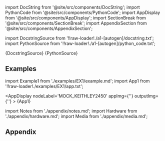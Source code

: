 
[//]: # (Custom component imports)

import DocString from '@site/src/components/DocString';
import PythonCode from '@site/src/components/PythonCode';
import AppDisplay from '@site/src/components/AppDisplay';
import SectionBreak from '@site/src/components/SectionBreak';
import AppendixSection from '@site/src/components/AppendixSection';

[//]: # (Docstring)

import DocstringSource from '!!raw-loader!./a1-[autogen]/docstring.txt';
import PythonSource from '!!raw-loader!./a1-[autogen]/python_code.txt';

<DocString>{DocstringSource}</DocString>
<PythonCode GLink='INSTRUMENTS/MOCK/MOCK_KEITHLEY2450/MOCK_KEITHLEY2450.py'>{PythonSource}</PythonCode>

<SectionBreak />

    

[//]: # (Examples)

## Examples

import Example1 from './examples/EX1/example.md';
import App1 from '!!raw-loader!./examples/EX1/app.txt';



<AppDisplay 
    nodeLabel='MOCK_KEITHLEY2450'
    appImg={''}
    outputImg={''}
    >
    {App1}
</AppDisplay>

<Example1 />

<SectionBreak />
  
    

[//]: # (Appendix)

import Notes from './appendix/notes.md';
import Hardware from './appendix/hardware.md';
import Media from './appendix/media.md';

## Appendix

<AppendixSection index={0} folderPath='nodes/INSTRUMENTS/MOCK/MOCK_KEITHLEY2450/appendix/'><Notes /></AppendixSection>
<AppendixSection index={1} folderPath='nodes/INSTRUMENTS/MOCK/MOCK_KEITHLEY2450/appendix/'><Hardware /></AppendixSection>
<AppendixSection index={2} folderPath='nodes/INSTRUMENTS/MOCK/MOCK_KEITHLEY2450/appendix/'><Media /></AppendixSection>


